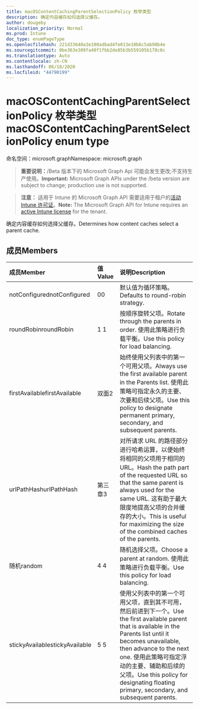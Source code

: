 ```yaml
---
title: macOSContentCachingParentSelectionPolicy 枚举类型
description: 确定内容缓存如何选择父缓存。
author: dougeby
localization_priority: Normal
ms.prod: Intune
doc_type: enumPageType
ms.openlocfilehash: 221d33640a3e100adbad4fe013e10b6c5ab90b4e
ms.sourcegitcommit: 0be363e309fa40f1fbb2de85b3b559105b178c0c
ms.translationtype: Auto
ms.contentlocale: zh-CN
ms.lasthandoff: 06/18/2020
ms.locfileid: "44790199"
---
```

# <a name="macoscontentcachingparentselectionpolicy-enum-type"></a><span data-ttu-id="c8e0f-103">macOSContentCachingParentSelectionPolicy 枚举类型</span><span class="sxs-lookup"><span data-stu-id="c8e0f-103">macOSContentCachingParentSelectionPolicy enum type</span></span>

<span data-ttu-id="c8e0f-104">命名空间：microsoft.graph</span><span class="sxs-lookup"><span data-stu-id="c8e0f-104">Namespace: microsoft.graph</span></span>

> <span data-ttu-id="c8e0f-105">**重要说明：**/Beta 版本下的 Microsoft Graph Api 可能会发生更改;不支持生产使用。</span><span class="sxs-lookup"><span data-stu-id="c8e0f-105">**Important:** Microsoft Graph APIs under the /beta version are subject to change; production use is not supported.</span></span>

> <span data-ttu-id="c8e0f-106">**注意：** 适用于 Intune 的 Microsoft Graph API 需要适用于租户的[活动 Intune 许可证](https://go.microsoft.com/fwlink/?linkid=839381)。</span><span class="sxs-lookup"><span data-stu-id="c8e0f-106">**Note:** The Microsoft Graph API for Intune requires an [active Intune license](https://go.microsoft.com/fwlink/?linkid=839381) for the tenant.</span></span>

<span data-ttu-id="c8e0f-107">确定内容缓存如何选择父缓存。</span><span class="sxs-lookup"><span data-stu-id="c8e0f-107">Determines how content caches select a parent cache.</span></span>

## <a name="members"></a><span data-ttu-id="c8e0f-108">成员</span><span class="sxs-lookup"><span data-stu-id="c8e0f-108">Members</span></span>
|<span data-ttu-id="c8e0f-109">成员</span><span class="sxs-lookup"><span data-stu-id="c8e0f-109">Member</span></span>|<span data-ttu-id="c8e0f-110">值</span><span class="sxs-lookup"><span data-stu-id="c8e0f-110">Value</span></span>|<span data-ttu-id="c8e0f-111">说明</span><span class="sxs-lookup"><span data-stu-id="c8e0f-111">Description</span></span>|
|:---|:---|:---|
|<span data-ttu-id="c8e0f-112">notConfigured</span><span class="sxs-lookup"><span data-stu-id="c8e0f-112">notConfigured</span></span>|<span data-ttu-id="c8e0f-113">0</span><span class="sxs-lookup"><span data-stu-id="c8e0f-113">0</span></span>|<span data-ttu-id="c8e0f-114">默认值为循环策略。</span><span class="sxs-lookup"><span data-stu-id="c8e0f-114">Defaults to round-robin strategy.</span></span>|
|<span data-ttu-id="c8e0f-115">roundRobin</span><span class="sxs-lookup"><span data-stu-id="c8e0f-115">roundRobin</span></span>|<span data-ttu-id="c8e0f-116">1 </span><span class="sxs-lookup"><span data-stu-id="c8e0f-116">1</span></span>|<span data-ttu-id="c8e0f-117">按顺序旋转父项。</span><span class="sxs-lookup"><span data-stu-id="c8e0f-117">Rotate through the parents in order.</span></span> <span data-ttu-id="c8e0f-118">使用此策略进行负载平衡。</span><span class="sxs-lookup"><span data-stu-id="c8e0f-118">Use this policy for load balancing.</span></span>|
|<span data-ttu-id="c8e0f-119">firstAvailable</span><span class="sxs-lookup"><span data-stu-id="c8e0f-119">firstAvailable</span></span>|<span data-ttu-id="c8e0f-120">双面</span><span class="sxs-lookup"><span data-stu-id="c8e0f-120">2</span></span>|<span data-ttu-id="c8e0f-121">始终使用父列表中的第一个可用父项。</span><span class="sxs-lookup"><span data-stu-id="c8e0f-121">Always use the first available parent in the Parents list.</span></span> <span data-ttu-id="c8e0f-122">使用此策略可指定永久的主要、次要和后续父项。</span><span class="sxs-lookup"><span data-stu-id="c8e0f-122">Use this policy to designate permanent primary, secondary, and subsequent parents.</span></span>|
|<span data-ttu-id="c8e0f-123">urlPathHash</span><span class="sxs-lookup"><span data-stu-id="c8e0f-123">urlPathHash</span></span>|<span data-ttu-id="c8e0f-124">第三章</span><span class="sxs-lookup"><span data-stu-id="c8e0f-124">3</span></span>|<span data-ttu-id="c8e0f-125">对所请求 URL 的路径部分进行哈希运算，以便始终将相同的父项用于相同的 URL。</span><span class="sxs-lookup"><span data-stu-id="c8e0f-125">Hash the path part of the requested URL so that the same parent is always used for the same URL.</span></span> <span data-ttu-id="c8e0f-126">这有助于最大限度地提高父项的合并缓存的大小。</span><span class="sxs-lookup"><span data-stu-id="c8e0f-126">This is useful for maximizing the size of the combined caches of the parents.</span></span>|
|<span data-ttu-id="c8e0f-127">随机</span><span class="sxs-lookup"><span data-stu-id="c8e0f-127">random</span></span>|<span data-ttu-id="c8e0f-128">4 </span><span class="sxs-lookup"><span data-stu-id="c8e0f-128">4</span></span>|<span data-ttu-id="c8e0f-129">随机选择父项。</span><span class="sxs-lookup"><span data-stu-id="c8e0f-129">Choose a parent at random.</span></span> <span data-ttu-id="c8e0f-130">使用此策略进行负载平衡。</span><span class="sxs-lookup"><span data-stu-id="c8e0f-130">Use this policy for load balancing.</span></span>|
|<span data-ttu-id="c8e0f-131">stickyAvailable</span><span class="sxs-lookup"><span data-stu-id="c8e0f-131">stickyAvailable</span></span>|<span data-ttu-id="c8e0f-132">5 </span><span class="sxs-lookup"><span data-stu-id="c8e0f-132">5</span></span>|<span data-ttu-id="c8e0f-133">使用父列表中的第一个可用父项，直到其不可用，然后前进到下一个。</span><span class="sxs-lookup"><span data-stu-id="c8e0f-133">Use the first available parent that is available in the Parents list until it becomes unavailable, then advance to the next one.</span></span> <span data-ttu-id="c8e0f-134">使用此策略可指定浮动的主要、辅助和后续的父项。</span><span class="sxs-lookup"><span data-stu-id="c8e0f-134">Use this policy for designating floating primary, secondary, and subsequent parents.</span></span>|



